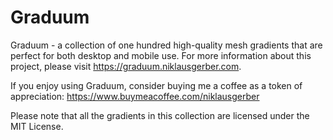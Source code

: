 # Graduum
Graduum - a collection of one hundred high-quality mesh gradients that are perfect for both desktop and mobile use. For more information about this project, please visit https://graduum.niklausgerber.com. 

If you enjoy using Graduum, consider buying me a coffee as a token of appreciation: https://www.buymeacoffee.com/niklausgerber

Please note that all the gradients in this collection are licensed under the MIT License.